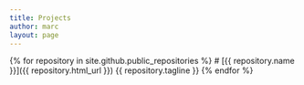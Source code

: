 ```yaml
---
title: Projects
author: marc
layout: page
---
```


{% for repository in site.github.public_repositories %}
    # [{{ repository.name }}]({{ repository.html_url }})
    {{ repository.tagline }}
{% endfor %}

<!-- Quick Adsense WordPress Plugin: http://quicksense.net/ -->

<div style="float:none;margin:10px 0 10px 0;text-align:center;">
</div>

<div style="font-size:0px;height:0px;line-height:0px;margin:0;padding:0;clear:both">
</div>
